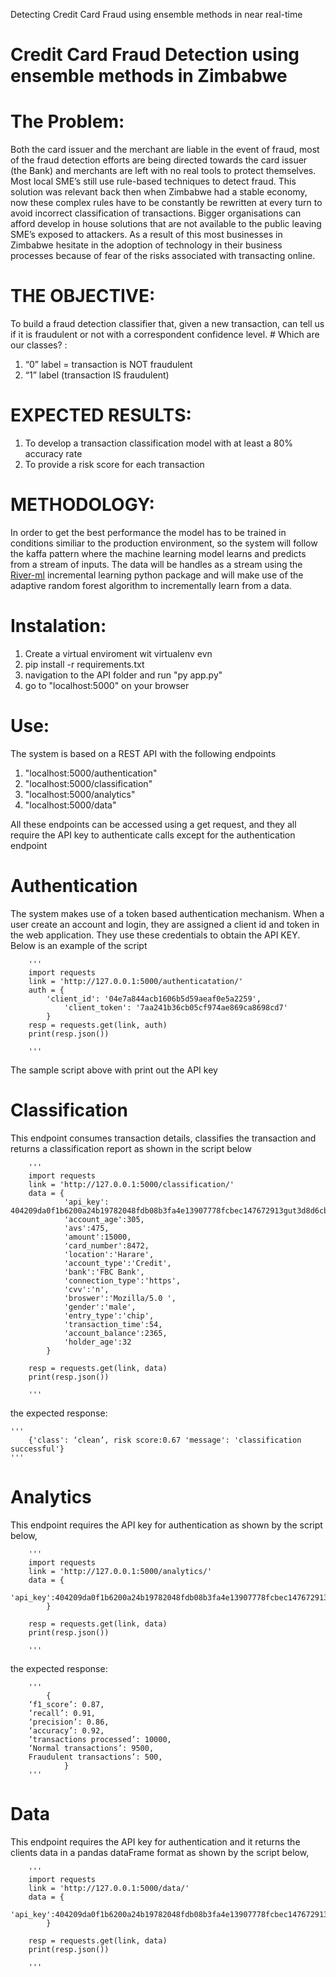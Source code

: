 Detecting Credit Card Fraud using ensemble methods in near real-time

# Credit Card Fraud Detection using ensemble methods in Zimbabwe


# The Problem:

Both the card issuer and the merchant are liable in the event of fraud, most of the fraud detection efforts are being directed towards the card issuer (the Bank) and merchants are left with no real tools to protect themselves.  Most local SME’s still use rule-based techniques to detect fraud. This solution was relevant back then when Zimbabwe had a stable economy, now these complex rules have to be constantly be rewritten at every turn to avoid incorrect classification of transactions. Bigger organisations can afford develop in house solutions that are not available to the public leaving SME’s exposed to attackers. As a result of this most businesses in Zimbabwe hesitate in the adoption of technology in their business processes because of fear of the risks associated with transacting online. 



# THE OBJECTIVE: 

To build a fraud detection classifier that, given a new transaction, can tell us if it is fraudulent or not with a correspondent confidence level. # Which are our classes? : 

1) “0” label = transaction is NOT fraudulent
2) “1” label (transaction IS fraudulent)

# EXPECTED RESULTS:

1)	To develop a transaction classification model with at least a 80% accuracy rate
2) To provide a risk score for each transaction


# METHODOLOGY:
In order to get the best performance the model has to be trained in conditions similiar to the production environment,
so the system will follow the kaffa pattern where the machine learning model learns and predicts from a stream of inputs.
The data will be handles as a stream using the [River-ml](https://riverml.xyz/latest/) incremental learning python package and will make use of the adaptive random forest algorithm to incrementally learn from a data. 

# Instalation:
1) Create a virtual enviroment wit virtualenv evn
2) pip install -r requirements.txt
3) navigation to the API folder and run "py app.py"
4) go to "localhost:5000" on your browser

# Use:
The system is based on a REST API with the following endpoints
1) "localhost:5000/authentication"
2) "localhost:5000/classification"
3) "localhost:5000/analytics"
4) "localhost:5000/data"

All these endpoints can be accessed using a get request, and they all require the API key to authenticate calls except for the authentication endpoint

# Authentication
The system makes use of a token based authentication mechanism. When a user create an account and login, they are assigned a client id and token in the web application.
They use these credentials to obtain the API KEY. Below is an example of the script

		''' 
		import requests
		link = 'http://127.0.0.1:5000/authenticatation/'
		auth = {
   			'client_id': '04e7a844acb1606b5d59aeaf0e5a2259',
    			'client_token': '7aa241b36cb05cf974ae869ca8698cd7'
			}
		resp = requests.get(link, auth)
		print(resp.json())

		'''
The sample script above with print out the API key

# Classification
This endpoint consumes transaction details, classifies the transaction and returns a classification report as shown in the script below

		''' 
		import requests
		link = 'http://127.0.0.1:5000/classification/'
		data = {
    			'api_key': 404209da0f1b6200a24b19782048fdb08b3fa4e13907778fcbec147672913gut3d8d6cb910fa77315c416ccc0a3,
    			'account_age':305,
    			'avs':475,
    			'amount':15000,
    			'card_number':8472,
    			'location':'Harare',
    			'account_type':'Credit',
    			'bank':'FBC Bank',
    			'connection_type':'https',
    			'cvv':'n',
    			'broswer':'Mozilla/5.0 ',
    			'gender':'male',
    			'entry_type':'chip',
    			'transaction_time':54,
    			'account_balance':2365,
    			'holder_age':32
			}

		resp = requests.get(link, data)
		print(resp.json())

		'''
the expected response:


	'''	
		{'class': ‘clean’, risk score:0.67 'message': 'classification successful'}
	'''



	
# Analytics
This endpoint requires the API key for authentication as shown by the script below,

		''' 
		import requests
		link = 'http://127.0.0.1:5000/analytics/'
		data = {
    			'api_key':404209da0f1b6200a24b19782048fdb08b3fa4e13907778fcbec147672913gut3d8d6cb910fa77315c416ccc0a3,
			}

		resp = requests.get(link, data)
		print(resp.json())

		'''
the expected response:

		'''
			{
		‘f1_score’: 0.87,
		‘recall’: 0.91,
		‘precision’: 0.86,
		‘accuracy’: 0.92,
		‘transactions processed’: 10000,
		‘Normal transactions’: 9500,
		Fraudulent transactions’: 500,
				}
		'''
		
# Data
This endpoint requires the API key for authentication and it returns the clients data in a pandas dataFrame format as shown by the script below,

		''' 
		import requests
		link = 'http://127.0.0.1:5000/data/'
		data = {
    			'api_key':404209da0f1b6200a24b19782048fdb08b3fa4e13907778fcbec147672913gut3d8d6cb910fa77315c416ccc0a3,
			}

		resp = requests.get(link, data)
		print(resp.json())

		'''
